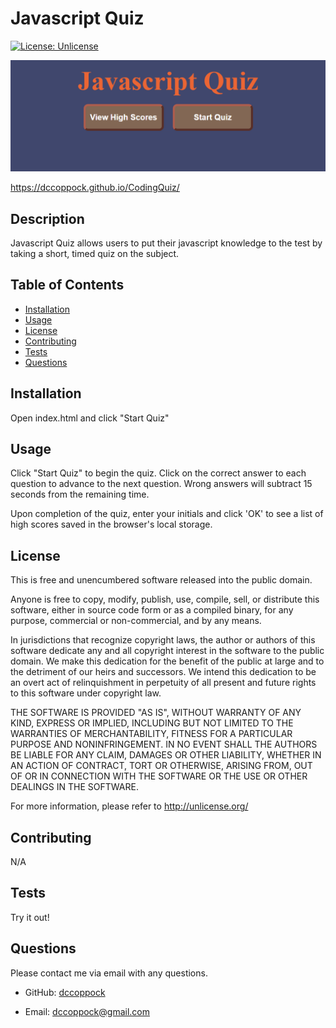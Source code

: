 # Javascript Quiz
[![License: Unlicense](https://img.shields.io/badge/license-Unlicense-blue.svg)](http://unlicense.org/)

![Javascript Quiz Screenshot](./assets/images/CodingQuizImage.png?raw=true "Screenshot")

https://dccoppock.github.io/CodingQuiz/

## Description

Javascript Quiz allows users to put their javascript knowledge to the test by taking a short, timed quiz on the subject.

## Table of Contents

  - [Installation](#installation)
  - [Usage](#usage)
  - [License](#license)
  - [Contributing](#contributing)
  - [Tests](#tests)
  - [Questions](#questions)

## Installation

Open index.html and click "Start Quiz"

## Usage

Click "Start Quiz" to begin the quiz. Click on the correct answer to each question to advance to the next question. Wrong answers will subtract 15 seconds from the remaining time.

Upon completion of the quiz, enter your initials and click 'OK' to see a list of high scores saved in the browser's local storage.

## License

This is free and unencumbered software released into the public domain.

Anyone is free to copy, modify, publish, use, compile, sell, or
distribute this software, either in source code form or as a compiled
binary, for any purpose, commercial or non-commercial, and by any
means.

In jurisdictions that recognize copyright laws, the author or authors
of this software dedicate any and all copyright interest in the
software to the public domain. We make this dedication for the benefit
of the public at large and to the detriment of our heirs and
successors. We intend this dedication to be an overt act of
relinquishment in perpetuity of all present and future rights to this
software under copyright law.

THE SOFTWARE IS PROVIDED "AS IS", WITHOUT WARRANTY OF ANY KIND,
EXPRESS OR IMPLIED, INCLUDING BUT NOT LIMITED TO THE WARRANTIES OF
MERCHANTABILITY, FITNESS FOR A PARTICULAR PURPOSE AND NONINFRINGEMENT.
IN NO EVENT SHALL THE AUTHORS BE LIABLE FOR ANY CLAIM, DAMAGES OR
OTHER LIABILITY, WHETHER IN AN ACTION OF CONTRACT, TORT OR OTHERWISE,
ARISING FROM, OUT OF OR IN CONNECTION WITH THE SOFTWARE OR THE USE OR
OTHER DEALINGS IN THE SOFTWARE.

For more information, please refer to <http://unlicense.org/>

## Contributing

N/A

## Tests

Try it out!

## Questions

Please contact me via email with any questions.

  - GitHub: [dccoppock](https://github.com/dccoppock)

  - Email: [dccoppock@gmail.com](mailto:dccoppock@gmail.com)
